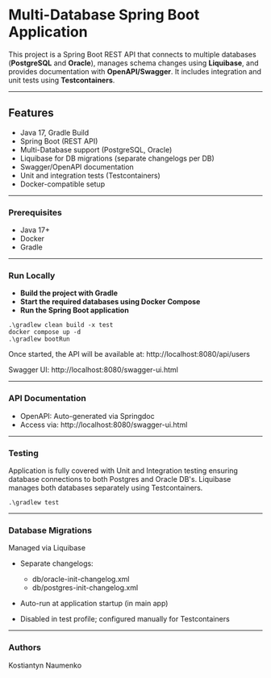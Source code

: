 # Multi-Database Spring Boot Application

This project is a Spring Boot REST API that connects to multiple
databases (**PostgreSQL** and **Oracle**), manages schema
changes using **Liquibase**, and provides documentation
with **OpenAPI/Swagger**. It includes integration and unit
tests using **Testcontainers**.

---

## Features

- Java 17, Gradle Build
- Spring Boot (REST API)
- Multi-Database support (PostgreSQL, Oracle)
- Liquibase for DB migrations (separate changelogs per DB)
- Swagger/OpenAPI documentation
- Unit and integration tests (Testcontainers)
- Docker-compatible setup

---

###  Prerequisites

- Java 17+
- Docker
- Gradle

---

### Run Locally

- **Build the project with Gradle**
- **Start the required databases using Docker Compose**
- **Run the Spring Boot application**

```
.\gradlew clean build -x test
docker compose up -d
.\gradlew bootRun 
```
Once started, the API will be available at: http://localhost:8080/api/users

Swagger UI: http://localhost:8080/swagger-ui.html

---

### API Documentation
- OpenAPI: Auto-generated via Springdoc
- Access via: http://localhost:8080/swagger-ui.html

---

### Testing 
Application is fully covered with Unit and Integration testing ensuring database 
connections to both Postgres and Oracle DB's. Liquibase manages both databases
separately using Testcontainers. 
 
```
.\gradlew test
```

---

### Database Migrations
Managed via Liquibase
- Separate changelogs:
    - db/oracle-init-changelog.xml
    - db/postgres-init-changelog.xml

- Auto-run at application startup (in main app)
- Disabled in test profile; configured manually for Testcontainers

---

### Authors
Kostiantyn Naumenko
